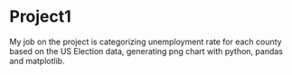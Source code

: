 # Project1

My job on the project is categorizing unemployment rate for each county based on the US Election data, generating png chart with python, pandas and matplotlib.
